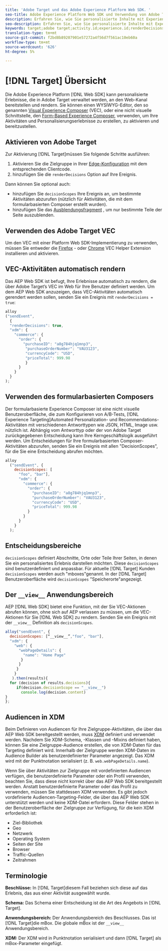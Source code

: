 ```yaml
---
title: 'Adobe Target und das Adobe Experience Platform Web SDK. '
seo-title: Adobe Experience Platform Web SDK und Verwendung von Adobe Target
description: Erfahren Sie, wie Sie personalisierte Inhalte mit Experience Platform Web SDK mit Adobe Target wiedergeben
seo-description: Erfahren Sie, wie Sie personalisierte Inhalte mit Experience Platform Web SDK mit Adobe Target wiedergeben
keywords: target;adobe target;activity.id;experience.id;renderDecisions;decisionScopes;prehiding snippet;vec;Form-Based Experience Composer;xdm;audiences;decisions;scope;schema;
translation-type: tm+mt
source-git-commit: f2bd8b89207901e57272a4f56d7f561ac10eb60a
workflow-type: tm+mt
source-wordcount: '626'
ht-degree: 5%

---
```



# [!DNL Target] Übersicht

Die Adobe Experience Platform [!DNL Web SDK] kann personalisierte Erlebnisse, die in Adobe Target verwaltet werden, an den Web-Kanal bereitstellen und rendern. Sie können einen WYSIWYG-Editor, den so genannten [Visual Experience Composer](https://docs.adobe.com/content/help/en/target/using/experiences/vec/visual-experience-composer.html) (VEC), oder eine nicht visuelle Schnittstelle, den [Form-Based Experience Composer](https://docs.adobe.com/content/help/de-DE/target/using/experiences/form-experience-composer.html), verwenden, um Ihre Aktivitäten und Personalisierungserlebnisse zu erstellen, zu aktivieren und bereitzustellen.

## Aktivieren von Adobe Target

Zur Aktivierung [!DNL Target]müssen Sie folgende Schritte ausführen:

1. Aktivieren Sie die Zielgruppe in Ihrer [Edge-Konfiguration](../../fundamentals/edge-configuration.md) mit dem entsprechenden Clientcode.
1. hinzufügen Sie die `renderDecisions` Option auf Ihre Ereignis.

Dann können Sie optional auch:

* hinzufügen Sie `decisionScopes` Ihre Ereignis an, um bestimmte Aktivitäten abzurufen (nützlich für Aktivitäten, die mit dem formularbasierten Composer erstellt wurden).
* hinzufügen Sie das [Ausblendungsfragment](../manage-flicker.md) , um nur bestimmte Teile der Seite auszublenden.

## Verwenden des Adobe Target VEC

Um den VEC mit einer Platform Web SDK-Implementierung zu verwenden, müssen Sie entweder die [Firefox](https://addons.mozilla.org/en-US/firefox/addon/adobe-target-vec-helper/) - oder [Chrome](https://chrome.google.com/webstore/detail/adobe-target-vec-helper/ggjpideecfnbipkacplkhhaflkdjagak) VEC Helper Extension installieren und aktivieren.

## VEC-Aktivitäten automatisch rendern

Das AEP Web SDK ist befugt, Ihre Erlebnisse automatisch zu rendern, die über Adobe Target’s VEC im Web für Ihre Benutzer definiert werden. Um dem AEP Web SDK anzuzeigen, dass VEC-Aktivitäten automatisch gerendert werden sollen, senden Sie ein Ereignis mit `renderDecisions = true`:

```javascript
alloy
("sendEvent", 
  { 
  "renderDecisions": true, 
  "xdm": {
    "commerce": { 
      "order": {
        "purchaseID": "a8g784hjq1mnp3", 
         "purchaseOrderNumber": "VAU3123", 
         "currencyCode": "USD", 
         "priceTotal": 999.98 
         } 
      } 
    }
  }
);
```

## Verwenden des formularbasierten Composers

Der formularbasierte Experience Composer ist eine nicht visuelle Benutzeroberfläche, die zum Konfigurieren von A/B-Tests, [!DNL Experience Targeting]Automated Personalization- und Recommendations-Aktivitäten mit verschiedenen Antworttypen wie JSON, HTML, Image usw. nützlich ist. Abhängig vom Antworttyp oder der von Adobe Target zurückgegebenen Entscheidung kann Ihre Kerngeschäftslogik ausgeführt werden. Um Entscheidungen für Ihre formularbasierten Composer-Aktivitäten abzurufen, senden Sie ein Ereignis mit allen &quot;DecisionScopes&quot;, für die Sie eine Entscheidung abrufen möchten.

```javascript
alloy
  ("sendEvent", { 
    decisionScopes: [
      "foo", "bar"], 
      "xdm": {
        "commerce": { 
          "order": { 
            "purchaseID": "a8g784hjq1mnp3", 
            "purchaseOrderNumber": "VAU3123", 
            "currencyCode": "USD", 
            "priceTotal": 999.98 
          } 
        } 
      } 
    }
  );
```

## Entscheidungsbereiche

`decisionScopes` definiert Abschnitte, Orte oder Teile Ihrer Seiten, in denen Sie ein personalisiertes Erlebnis darstellen möchten. Diese `decisionScopes` sind benutzerdefiniert und anpassbar. Für aktuelle [!DNL Target] Kunden `decisionScopes` werden auch &quot;mboxes&quot;genannt. In der [!DNL Target] Benutzeroberfläche wird `decisionScopes` &quot;Speicherorte&quot;angezeigt.

## Der `__view__` Anwendungsbereich

AEP [!DNL Web SDK] bietet eine Funktion, mit der Sie VEC-Aktionen abrufen können, ohne sich auf AEP verlassen zu müssen, um die VEC-Aktionen für Sie [!DNL Web SDK] zu rendern. Senden Sie ein Ereignis mit der `__view__` Definition als `decisionScopes`.

```javascript
alloy("sendEvent", {
  decisionScopes: [“__view__”,"foo", "bar"], 
  "xdm": { 
    "web": { 
      "webPageDetails": { 
        "name": "Home Page"
       }
      } 
     }
    }
   ).then(results){
  for (decision of results.decisions){
     if(decision.decisionScope == "__view__")
       console.log(decision.content)
}
};
```

## Audiencen in XDM

Beim Definieren von Audiencen für Ihre Zielgruppe-Aktivitäten, die über das AEP Web SDK bereitgestellt werden, muss [XDM](https://docs.adobe.com/content/help/de-DE/experience-platform/xdm/home.html) definiert und verwendet werden. Nachdem Sie XDM-Schema, -Klassen und -Mixins definiert haben, können Sie eine Zielgruppe-Audience erstellen, die von XDM-Daten für das Targeting definiert wird. Innerhalb der Zielgruppe werden XDM-Daten im Audience Builder als benutzerdefinierter Parameter angezeigt. Das XDM wird mit der Punktnotation serialisiert (z. B. `web.webPageDetails.name`).

Wenn Sie über Aktivitäten zur Zielgruppe mit vordefinierten Audiencen verfügen, die benutzerdefinierte Parameter oder ein Profil verwenden, beachten Sie, dass diese nicht korrekt über das AEP Web SDK bereitgestellt werden. Anstatt benutzerdefinierte Parameter oder das Profil zu verwenden, müssen Sie stattdessen XDM verwenden. Es gibt jedoch vordefinierte Audiencen-Targeting-Felder, die über das AEP Web SDK unterstützt werden und keine XDM-Datei erfordern. Diese Felder stehen in der Benutzeroberfläche der Zielgruppe zur Verfügung, für die kein XDM erforderlich ist:

* Ziel-Bibliothek
* Geo
* Netzwerk
* Operating System
* Seiten der Site
* Browser
* Traffic-Quellen
* Zeitrahmen

## Terminologie

__Beschlüsse:__ In [!DNL Target]diesem Fall beziehen sich diese auf das Erlebnis, das aus einer Aktivität ausgewählt wurde.

__Schema:__ Das Schema einer Entscheidung ist die Art des Angebots in [!DNL Target].

__Anwendungsbereich:__ Der Anwendungsbereich des Beschlusses. Das ist [!DNL Target]die mBox. Die globale mBox ist der `__view__` Anwendungsbereich.

__XDM:__ Der XDM wird in Punktnotation serialisiert und dann [!DNL Target] als mBox-Parameter eingefügt.

